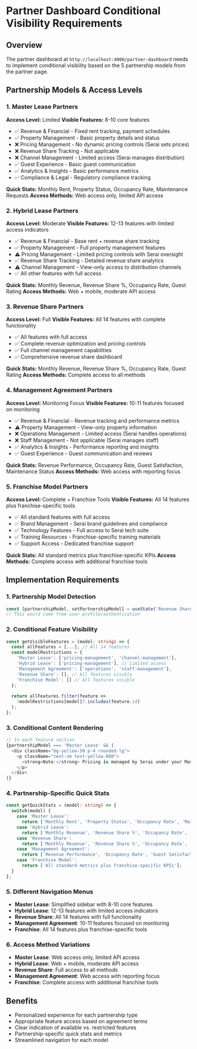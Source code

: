 # Partner Dashboard Conditional Visibility Requirements

## Overview
The partner dashboard at `http://localhost:4000/partner-dashboard` needs to implement conditional visibility based on the 5 partnership models from the partner page.

## Partnership Models & Access Levels

### 1. Master Lease Partners
**Access Level:** Limited
**Visible Features:** 8-10 core features
- ✅ Revenue & Financial - Fixed rent tracking, payment schedules
- ✅ Property Management - Basic property details and status
- ❌ Pricing Management - No dynamic pricing controls (Serai sets prices)
- ❌ Revenue Share Tracking - Not applicable
- ❌ Channel Management - Limited access (Serai manages distribution)
- ✅ Guest Experience - Basic guest communication
- ✅ Analytics & Insights - Basic performance metrics
- ✅ Compliance & Legal - Regulatory compliance tracking

**Quick Stats:** Monthly Rent, Property Status, Occupancy Rate, Maintenance Requests
**Access Methods:** Web access only, limited API access

### 2. Hybrid Lease Partners
**Access Level:** Moderate
**Visible Features:** 12-13 features with limited access indicators
- ✅ Revenue & Financial - Base rent + revenue share tracking
- ✅ Property Management - Full property management features
- ⚠️ Pricing Management - Limited pricing controls with Serai oversight
- ✅ Revenue Share Tracking - Detailed revenue share analytics
- ⚠️ Channel Management - View-only access to distribution channels
- ✅ All other features with full access

**Quick Stats:** Monthly Revenue, Revenue Share %, Occupancy Rate, Guest Rating
**Access Methods:** Web + mobile, moderate API access

### 3. Revenue Share Partners
**Access Level:** Full
**Visible Features:** All 14 features with complete functionality
- ✅ All features with full access
- ✅ Complete revenue optimization and pricing controls
- ✅ Full channel management capabilities
- ✅ Comprehensive revenue share dashboard

**Quick Stats:** Monthly Revenue, Revenue Share %, Occupancy Rate, Guest Rating
**Access Methods:** Complete access to all methods

### 4. Management Agreement Partners
**Access Level:** Monitoring Focus
**Visible Features:** 10-11 features focused on monitoring
- ✅ Revenue & Financial - Revenue tracking and performance metrics
- ⚠️ Property Management - View-only property information
- ❌ Operations Management - Limited access (Serai handles operations)
- ❌ Staff Management - Not applicable (Serai manages staff)
- ✅ Analytics & Insights - Performance reporting and insights
- ✅ Guest Experience - Guest communication and reviews

**Quick Stats:** Revenue Performance, Occupancy Rate, Guest Satisfaction, Maintenance Status
**Access Methods:** Web access with reporting focus

### 5. Franchise Model Partners
**Access Level:** Complete + Franchise Tools
**Visible Features:** All 14 features plus franchise-specific tools
- ✅ All standard features with full access
- ✅ Brand Management - Serai brand guidelines and compliance
- ✅ Technology Features - Full access to Serai tech suite
- ✅ Training Resources - Franchise-specific training materials
- ✅ Support Access - Dedicated franchise support

**Quick Stats:** All standard metrics plus franchise-specific KPIs
**Access Methods:** Complete access with additional franchise tools

## Implementation Requirements

### 1. Partnership Model Detection
```typescript
const [partnershipModel, setPartnershipModel] = useState('Revenue Share'); // Default
// This would come from user profile/authentication
```

### 2. Conditional Feature Visibility
```typescript
const getVisibleFeatures = (model: string) => {
  const allFeatures = [...]; // All 14 features
  const modelRestrictions = {
    'Master Lease': ['pricing-management', 'channel-management'],
    'Hybrid Lease': ['pricing-management'], // Limited access
    'Management Agreement': ['operations', 'staff-management'],
    'Revenue Share': [], // All features visible
    'Franchise Model': [] // All features visible
  };
  
  return allFeatures.filter(feature => 
    !modelRestrictions[model]?.includes(feature.id)
  );
};
```

### 3. Conditional Content Rendering
```typescript
// In each feature section
{partnershipModel === 'Master Lease' && (
  <div className="bg-yellow-50 p-4 rounded-lg">
    <p className="text-sm text-yellow-800">
      <strong>Note:</strong> Pricing is managed by Serai under your Master Lease agreement.
    </p>
  </div>
)}
```

### 4. Partnership-Specific Quick Stats
```typescript
const getQuickStats = (model: string) => {
  switch(model) {
    case 'Master Lease':
      return ['Monthly Rent', 'Property Status', 'Occupancy Rate', 'Maintenance Requests'];
    case 'Hybrid Lease':
      return ['Monthly Revenue', 'Revenue Share %', 'Occupancy Rate', 'Guest Rating'];
    case 'Revenue Share':
      return ['Monthly Revenue', 'Revenue Share %', 'Occupancy Rate', 'Guest Rating'];
    case 'Management Agreement':
      return ['Revenue Performance', 'Occupancy Rate', 'Guest Satisfaction', 'Maintenance Status'];
    case 'Franchise Model':
      return ['All standard metrics plus franchise-specific KPIs'];
  }
};
```

### 5. Different Navigation Menus
- **Master Lease**: Simplified sidebar with 8-10 core features
- **Hybrid Lease**: 12-13 features with limited access indicators
- **Revenue Share**: All 14 features with full functionality
- **Management Agreement**: 10-11 features focused on monitoring
- **Franchise**: All 14 features plus franchise-specific tools

### 6. Access Method Variations
- **Master Lease**: Web access only, limited API access
- **Hybrid Lease**: Web + mobile, moderate API access
- **Revenue Share**: Full access to all methods
- **Management Agreement**: Web access with reporting focus
- **Franchise**: Complete access with additional franchise tools

## Benefits
- Personalized experience for each partnership type
- Appropriate feature access based on agreement terms
- Clear indication of available vs. restricted features
- Partnership-specific quick stats and metrics
- Streamlined navigation for each model
